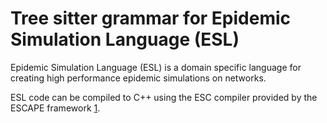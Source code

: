 # Tree sitter grammar for Epidemic Simulation Language (ESL)

Epidemic Simulation Language (ESL)
is a domain specific language for creating
high performance epidemic simulations on networks.

ESL code can be compiled to C++ using
the ESC compiler provided by the ESCAPE framework [1].

[1]: https://github.com/nssac/escape
